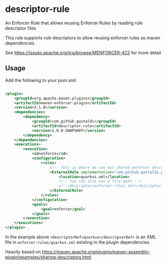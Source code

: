 # descriptor-rule
An Enforcer Rule that allows reusing Enforcer Rules by reading rule descriptor files


This rule supports rule descriptors to allow reusing enforcer rules as maven dependencies 

See https://issues.apache.org/jira/browse/MENFORCER-422 for more detail

## Usage

Add the following to your pom.xml:

```xml

<plugin>
    <groupId>org.apache.maven.plugins</groupId>
    <artifactId>maven-enforcer-plugin</artifactId>
    <version>3.1.0</version>
    <dependencies>
        <dependency>
            <groupId>com.github.gastaldi</groupId>
            <artifactId>descriptor-rule</artifactId>
            <version>1.0.0-SNAPSHOT</version>
        </dependency>
    </dependencies>
    <executions>
        <execution>
            <id>enforce</id>
            <configuration>
                <rules>
                    <!-- This is where we use our shared enforcer descriptor -->
                    <ExternalRule implementation="com.github.gastaldi.plugins.enforcer.ExternalRules">
                        <location>quarkus.xml</location>
                        <!-- You can also use a file path -->
                        <!--<descriptor>enforcer-rules.xml</descriptor> -->
                    </ExternalRule>
                </rules>
            </configuration>
            <goals>
                <goal>enforce</goal>
            </goals>
        </execution>
    </executions>
</plugin>

```

In the example above `<descriptorRef>quarkus</descriptorRef>` is an XML file in `enforcer-rules/quarkus.xml` existing in the plugin dependencies.

Heavily based on https://maven.apache.org/plugins/maven-assembly-plugin/examples/sharing-descriptors.html
